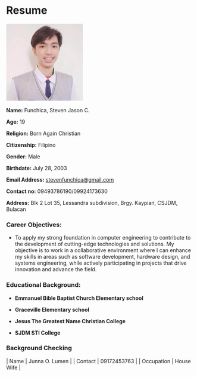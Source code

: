 # Resume

![Steven](https://github.com/HYPEepz/app-dev/blob/main/1x1%20jb.jpg)

**Name:** Funchica, Steven Jason C.

**Age:** 19

**Religion:** Born Again Christian

**Citizenship:** Filipino

**Gender:** Male

**Birthdate:** July 28, 2003

**Email Address:** stevenfunchica@gmail.com

**Contact no:** 09493786190/09924173630

**Address:** Blk 2 Lot 35, Lessandra subdivision, Brgy. Kaypian, CSJDM, Bulacan

### Career Objectives: 
- To apply my strong foundation in computer engineering to contribute to the development of cutting-edge technologies and solutions. My objective is to work in a collaborative environment where I can enhance my skills in areas such as software development, hardware design, and systems engineering, while actively participating in projects that drive innovation and advance the field.

### Educational Background:

- **Emmanuel Bible Baptist Church Elementary school**

- **Graceville Elementary school**

- **Jesus The Greatest Name Christian College**

- **SJDM STI College**

### Background Checking

| Name | Junna O. Lumen |
| Contact | 09172453763 |
| Occupation | House Wife |
